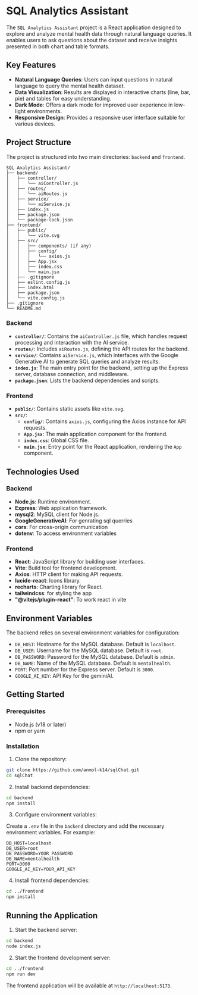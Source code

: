 # SQL Analytics Assistant

The `SQL Analytics Assistant` project is a React application designed to explore and analyze mental health data through natural language queries. It enables users to ask questions about the dataset and receive insights presented in both chart and table formats.

## Key Features

- **Natural Language Queries**: Users can input questions in natural language to query the mental health dataset.
- **Data Visualization**: Results are displayed in interactive charts (line, bar, pie) and tables for easy understanding.
- **Dark Mode**: Offers a dark mode for improved user experience in low-light environments.
- **Responsive Design**: Provides a responsive user interface suitable for various devices.

## Project Structure

The project is structured into two main directories: `backend` and `frontend`.

```
SQL Analytics Assistant/
├── backend/
│   ├── controller/
│   │   └── aiController.js
│   ├── routes/
│   │   └── aiRoutes.js
│   ├── service/
│   │   └── aiService.js
│   ├── index.js
│   ├── package.json
│   └── package-lock.json
├── frontend/
│   ├── public/
│   │   └── vite.svg
│   ├── src/
│   │   ├── components/ (if any)
│   │   ├── config/
│   │   │   └── axios.js
│   │   ├── App.jsx
│   │   ├── index.css
│   │   └── main.jsx
│   ├── .gitignore
│   ├── eslint.config.js
│   ├── index.html
│   ├── package.json
│   └── vite.config.js
├── .gitignore
└── README.md
```

### Backend
- **`controller/`**: Contains the `aiController.js` file, which handles request processing and interaction with the AI service.
- **`routes/`**: Includes `aiRoutes.js`, defining the API routes for the backend.
- **`service/`**: Contains `aiService.js`, which interfaces with the Google Generative AI to generate SQL queries and analyze results.
- **`index.js`**: The main entry point for the backend, setting up the Express server, database connection, and middleware.
- **`package.json`**: Lists the backend dependencies and scripts.

### Frontend
- **`public/`**: Contains static assets like `vite.svg`.
- **`src/`**:
    - **`config/`**: Contains `axios.js`, configuring the Axios instance for API requests.
    - **`App.jsx`**: The main application component for the frontend.
    - **`index.css`**: Global CSS file.
    - **`main.jsx`**: Entry point for the React application, rendering the `App` component.

## Technologies Used

### Backend
- **Node.js**: Runtime environment.
- **Express**: Web application framework.
- **mysql2**: MySQL client for Node.js.
- **GoogleGenerativeAI**: For genrating sql querries
- **cors**: For cross-origin communication
- **dotenv**: To access environment variables

### Frontend
- **React**: JavaScript library for building user interfaces.
- **Vite**: Build tool for frontend development.
- **Axios**: HTTP client for making API requests.
- **lucide-react**: Icons library.
- **recharts**: Charting library for React.
- **tailwindcss**: for styling the app
- **"@vitejs/plugin-react"**: To work react in vite

## Environment Variables

The backend relies on several environment variables for configuration:

- `DB_HOST`: Hostname for the MySQL database. Default is `localhost`.
- `DB_USER`: Username for the MySQL database. Default is `root`.
- `DB_PASSWORD`: Password for the MySQL database. Default is `admin`.
- `DB_NAME`: Name of the MySQL database. Default is `mentalhealth`.
- `PORT`: Port number for the Express server. Default is `3000`.
- `GOOGLE_AI_KEY`: API Key for the geminiAI.

## Getting Started

### Prerequisites

- Node.js (v18 or later)
- npm or yarn

### Installation

1. Clone the repository:

```bash
git clone https://github.com/anmol-k14/sqlChat.git
cd sqlChat
```

2. Install backend dependencies:

```bash
cd backend
npm install
```

3. Configure environment variables:

Create a `.env` file in the `backend` directory and add the necessary environment variables. For example:

```
DB_HOST=localhost
DB_USER=root
DB_PASSWORD=YOUR_PASSWORD
DB_NAME=mentalhealth
PORT=3000
GOOGLE_AI_KEY=YOUR_API_KEY
```

4. Install frontend dependencies:

```bash
cd ../frontend
npm install
```

## Running the Application

1. Start the backend server:

```bash
cd backend
node index.js
```

2. Start the frontend development server:

```bash
cd ../frontend
npm run dev
```

The frontend application will be available at `http://localhost:5173`.
